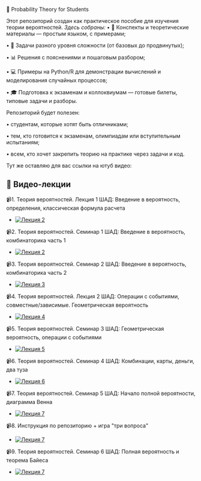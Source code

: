 📘 Probability Theory for Students

Этот репозиторий создан как практическое пособие для изучения теории вероятностей. 
*Здесь собраны:*
•	📂 Конспекты и теоретические материалы — простым языком, с примерами;

•	📝 Задачи разного уровня сложности (от базовых до продвинутых);

•	📊 Решения с пояснениями и пошаговым разбором;

•	💻 Примеры на Python/R для демонстрации вычислений и моделирования случайных процессов;

•	🎓 Подготовка к экзаменам и коллоквиумам — готовые билеты, типовые задачи и разборы.

Репозиторий будет полезен:

•	студентам, которые хотят быть отличниками;

•	тем, кто готовится к экзаменам, олимпиадам или вступительным испытаниям;

•	всем, кто хочет закрепить теорию на практике через задачи и код.

  Тут же оставляю для вас ссылки на ютуб видео:
## 🎥 Видео-лекции

📹1. Теория вероятностей. Лекция 1 ШАД: Введение в вероятность, определения, классическая формула расчета 
- [![Лекция 2](https://img.youtube.com/vi/jYEPG8XjlKY/hqdefault.jpg)](https://youtu.be/jYEPG8XjlKY)
  
📹2. Теория вероятностей. Семинар 1 ШАД: Введение в вероятность, комбинаторика часть 1
- [![Лекция 2](https://img.youtube.com/vi/G_-36YSuptg/hqdefault.jpg)](https://youtu.be/G_-36YSuptg)

📹3. Теория вероятностей. Семинар 2 ШАД: Введение в вероятность, комбинаторика часть 2
- [![Лекция 3](https://img.youtube.com/vi/dxhf9jeW0II/hqdefault.jpg)](https://youtu.be/dxhf9jeW0II)

📹4. Теория вероятностей. Лекция 2 ШАД: Операции с событиями, совместные/зависимые. Геометрическая вероятность
- [![Лекция 4](https://img.youtube.com/vi/7vwuiI-MQlA/hqdefault.jpg)](https://youtu.be/7vwuiI-MQlA)

📹5. Теория вероятностей. Семинар 3 ШАД: Геометрическая вероятность, операции с событиями
- [![Лекция 5](https://img.youtube.com/vi/i07FVLhdaFA/hqdefault.jpg)](https://youtu.be/i07FVLhdaFA)

📹6. Теория вероятностей. Семинар 4 ШАД: Комбинации, карты, деньги, два туза
- [![Лекция 6](https://img.youtube.com/vi/PwvyhDAK-QQ/hqdefault.jpg)](https://youtu.be/PwvyhDAK-QQ)

📹7. Теория вероятностей. Семинар 5 ШАД: Начало полной вероятности, диаграмма Венна
- [![Лекция 7](https://img.youtube.com/vi/CxkJBpiUjls/hqdefault.jpg)](https://youtu.be/CxkJBpiUjls)

📹8. Инструкция по репозиторию + игра "три вопроса"
- [![Лекция 7](https://img.youtube.com/vi/96XEkEJayLA/hqdefault.jpg)](https://youtu.be/96XEkEJayLA)

📹9. Теория вероятностей. Семинар 6 ШАД: Полная вероятность и теорема Байеса
- [![Лекция 7](https://img.youtube.com/vi/LN3PIRWtH2k/hqdefault.jpg)](https://youtu.be/LN3PIRWtH2k) 
